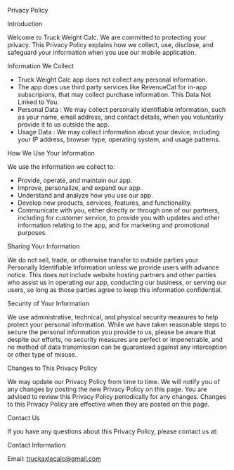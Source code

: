  Privacy Policy

 Introduction 

Welcome to Truck Weight Calc. We are committed to protecting your privacy. This Privacy Policy explains how we collect, use, disclose, and safeguard your information when you use our mobile application.

 Information We Collect 
-  Truck Weight Calc app does not collect any personal information.
-  The app does use third party services like RevenueCat for in-app subscripions, that may collect purchase information. This Data Not Linked to You. 
-  Personal Data : We may collect personally identifiable information, such as your name, email address, and contact details, when you voluntarily provide it to us outside the app.
-  Usage Data : We may collect information about your device, including your IP address, browser type, operating system, and usage patterns.

 How We Use Your Information 

We use the information we collect to:
- Provide, operate, and maintain our app.
- Improve, personalize, and expand our app.
- Understand and analyze how you use our app.
- Develop new products, services, features, and functionality.
- Communicate with you, either directly or through one of our partners, including for customer service, to provide you with updates and other information relating to the app, and for marketing and promotional purposes.

 Sharing Your Information 

We do not sell, trade, or otherwise transfer to outside parties your Personally Identifiable Information unless we provide users with advance notice. This does not include website hosting partners and other parties who assist us in operating our app, conducting our business, or serving our users, so long as those parties agree to keep this information confidential.

 Security of Your Information 

We use administrative, technical, and physical security measures to help protect your personal information. While we have taken reasonable steps to secure the personal information you provide to us, please be aware that despite our efforts, no security measures are perfect or impenetrable, and no method of data transmission can be guaranteed against any interception or other type of misuse.

 Changes to This Privacy Policy 

We may update our Privacy Policy from time to time. We will notify you of any changes by posting the new Privacy Policy on this page. You are advised to review this Privacy Policy periodically for any changes. Changes to this Privacy Policy are effective when they are posted on this page.

 Contact Us 

If you have any questions about this Privacy Policy, please contact us at:

Contact Information:

Email: truckaxlecalc@gmail.com
